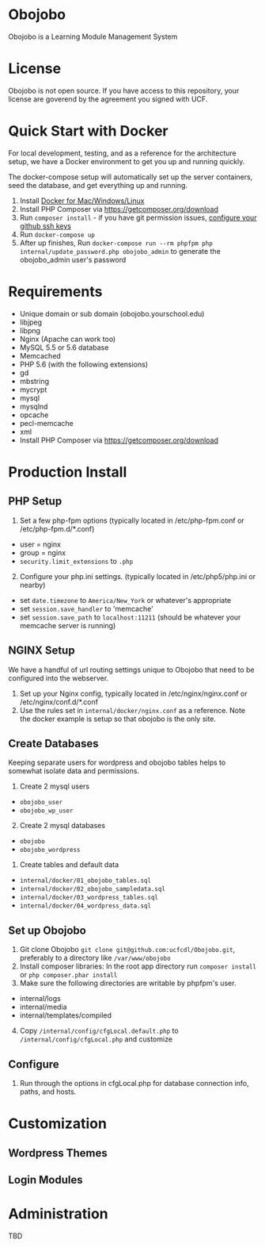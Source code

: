 # Obojobo
Obojobo is a Learning Module Management System

# License
Obojobo is not open source. If you have access to this repository, your license are goverend by the agreement you signed with UCF.

# Quick Start with Docker
For local development, testing, and as a reference for the architecture setup, we have a Docker environment to get you up and running quickly.

The docker-compose setup will automatically set up the server containers, seed the database, and get everything up and running.

1. Install [Docker for Mac/Windows/Linux](https://www.docker.com/products/docker)
2. Install PHP Composer via https://getcomposer.org/download
3. Run `composer install` - if you have git permission issues, [configure your github ssh keys](https://help.github.com/articles/generating-an-ssh-key/)
4. Run `docker-compose up`
5. After up finishes, Run `docker-compose run --rm phpfpm php internal/update_password.php obojobo_admin` to generate the obojobo_admin user's password


# Requirements
* Unique domain or sub domain (obojobo.yourschool.edu)
* libjpeg
* libpng
* Nginx (Apache can work too)
* MySQL 5.5 or 5.6 database
* Memcached
* PHP 5.6 (with the following extensions)
 * gd
 * mbstring
 * mycrypt
 * mysql
 * mysqlnd
 * opcache
 * pecl-memcache
 * xml
* Install PHP Composer via https://getcomposer.org/download


# Production Install
## PHP Setup

1. Set a few php-fpm options (typically located in /etc/php-fpm.conf or /etc/php-fpm.d/*.conf)
 * user = nginx
 * group = nginx
 * `security.limit_extensions` to `.php`
2. Configure your php.ini settings. (typically located in /etc/php5/php.ini or nearby)
 * set `date.timezone` to `America/New_York` or whatever's appropriate
 * set `session.save_handler` to 'memcache'
 * set `session.save_path` to `localhost:11211` (should be whatever your memcache server is running)

## NGINX Setup
We have a handful of url routing settings unique to Obojobo that need to be configured into the webserver.

1. Set up your Nginx config, typically located in /etc/nginx/nginx.conf or /etc/nginx/conf.d/*.conf
2. Use the rules set in `internal/docker/nginx.conf` as a reference. Note the docker example is setup so that obojobo is the only site.

## Create Databases
Keeping separate users for wordpress and obojobo tables helps to somewhat isolate data and permissions.

1. Create 2 mysql users
  * `obojobo_user`
  * `obojobo_wp_user`
2. Create 2 mysql databases
  * `obojobo`
  * `obojobo_wordpress`
1. Create tables and default data
  * `internal/docker/01_obojobo_tables.sql`
  * `internal/docker/02_obojobo_sampledata.sql`
  * `internal/docker/03_wordpress_tables.sql`
  * `internal/docker/04_wordpress_data.sql`

## Set up Obojobo
1. Git clone Obojobo `git clone git@github.com:ucfcdl/Obojobo.git`, preferably to a directory like `/var/www/obojobo`
2. Install composer libraries: In the root app directory run `composer install` or `php composer.phar install`
3. Make sure the following directories are writable by phpfpm's user.
 * internal/logs
 * internal/media
 * internal/templates/compiled
4. Copy `/internal/config/cfgLocal.default.php` to `/internal/config/cfgLocal.php` and customize

## Configure

1. Run through the options in cfgLocal.php for database connection info, paths, and hosts.




# Customization

## Wordpress Themes

## Login Modules


# Administration
TBD
